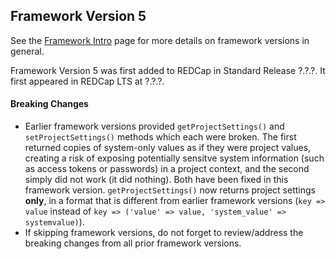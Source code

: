 ## Framework Version 5

See the [Framework Intro](intro.md) page for more details on framework versions in general.

Framework Version 5 was first added to REDCap in Standard Release ?.?.?. It first appeared in REDCap LTS at ?.?.?.

#### Breaking Changes

- Earlier framework versions provided `getProjectSettings()` and `setProjectSettings()` methods which each were broken. The first returned copies of system-only values as if they were project values, creating a risk of exposing potentially sensitve system information (such as access tokens or passwords) in a project context, and the second simply did not work (it did nothing). Both have been fixed in this framework version. `getProjectSettings()` now returns project settings **only**, in a format that is different from earlier framework versions (`key => value` instead of `key => ('value' => value, 'system_value' => systemvalue)`).
- If skipping framework versions, do not forget to review/address the breaking changes from all prior framework versions.